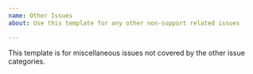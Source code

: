 ```yaml
---
name: Other Issues
about: Use this template for any other non-support related issues

---
```


This template is for miscellaneous issues not covered by the other issue categories.